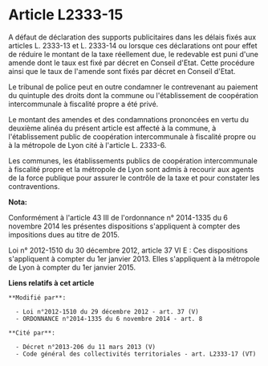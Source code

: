 # Article L2333-15

A défaut de déclaration des supports publicitaires dans les délais fixés aux articles L. 2333-13 et L. 2333-14 ou lorsque ces
déclarations ont pour effet de réduire le montant de la taxe réellement due, le redevable est puni d'une amende dont le taux
est fixé par décret en Conseil d'Etat. Cette procédure ainsi que le taux de l'amende sont fixés par décret en Conseil
d'Etat. 

Le tribunal de police peut en outre condamner le contrevenant au paiement du quintuple des droits dont la commune ou
l'établissement de coopération intercommunale à fiscalité propre a été privé. 

Le montant des amendes et des condamnations prononcées en vertu du deuxième alinéa du présent article est affecté à la
commune, à l'établissement public de coopération intercommunale à fiscalité propre ou à la métropole de Lyon cité à l'article
L. 2333-6. 

Les communes, les établissements publics de coopération intercommunale à fiscalité propre et la métropole de Lyon sont admis
à recourir aux agents de la force publique pour assurer le contrôle de la taxe et pour constater les contraventions.

**Nota:**

Conformément à l'article 43 III de l'ordonnance n° 2014-1335 du 6 novembre 2014 les présentes dispositions s'appliquent à
compter des impositions dues au titre de 2015.

Loi n° 2012-1510 du 30 décembre 2012, article 37 VI E : Ces dispositions s'appliquent à compter du 1er janvier 2013. Elles
s'appliquent à la métropole de Lyon à compter du 1er janvier 2015.

**Liens relatifs à cet article**

	**Modifié par**:

	  - Loi n°2012-1510 du 29 décembre 2012 - art. 37 (V)
	  - ORDONNANCE n°2014-1335 du 6 novembre 2014 - art. 8

	**Cité par**:

	  - Décret n°2013-206 du 11 mars 2013 (V)
	  - Code général des collectivités territoriales - art. L2333-17 (VT)

